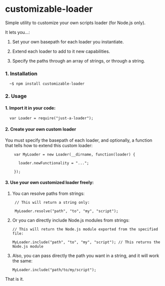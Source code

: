 # customizable-loader

Simple utility to customize your own scripts loader (for Node.js only).

It lets you...:

1. Set your own basepath for each loader you instantiate.

2. Extend each loader to add to it new capabilities.

3. Specify the paths through an array of strings, or through a string.

### 1. Installation

      ~$ npm install customizable-loader

### 2. Usage

#### 1. Import it in your code:

      var Loader = require("just-a-loader");

#### 2. Create your own custom loader

You must specify the basepath of each loader, and optionally, a function that tells how to extend this custom loader:

        var MyLoader = new Loader(__dirname, function(loader) {

          loader.newFunctionality = "...";

        });

#### 3. Use your own customized loader freely:

1. You can resolve paths from strings:

        // This will return a string only:

        MyLoader.resolve("path", "to", "my", "script");

2. Or you can directly include Node.js modules from strings:

       // This will return the Node.js module exported from the specified file:

       MyLoader.include("path", "to", "my", "script"); // This returns the Node.js module

3. Also, you can pass directly the path you want in a string, and it will work the same:

       MyLoader.include("path/to/my/script");


That is it.







